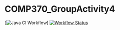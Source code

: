 # COMP370_GroupActivity4

[![Java CI Workflow](https://github.com/<jmartinez-29>/<COMP370_GroupActivity4>/actions/workflows/maven.yml/badge.svg)]
[![Workflow Status](https://img.shields.io/github/workflow/status/jmartinez-29/COMP370_GroupActivity4/.github/workflows.github/workflows?logo=GitHub)](https://github.com/jmartinez-29/COMP370_GroupActivity4/)
